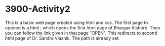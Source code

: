 # 3900-Activity2
This is a basic web page created using html and css.
The first page to opened is a.html ; which opens the first html page of Bhargav Kishore.
Then you can follow the link given in that page "OPEN".
This redirects to second html page of Dr. Sandra Vlasnik.
The path is already set.
